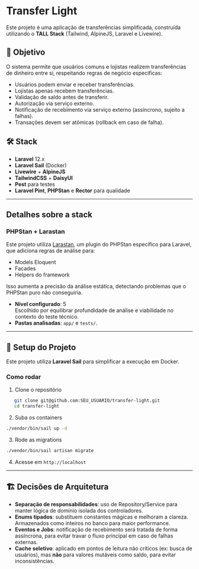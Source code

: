 # Transfer Light

Este projeto é uma aplicação de transferências simplificada, construída utilizando o **TALL Stack** (Tailwind, AlpineJS, Laravel e Livewire).

## 🎯 Objetivo

O sistema permite que usuários comuns e lojistas realizem transferências de dinheiro entre si, respeitando regras de negócio específicas:

- Usuários podem enviar e receber transferências.
- Lojistas apenas recebem transferências.
- Validação de saldo antes de transferir.
- Autorização via serviço externo.
- Notificação de recebimento via serviço externo (assíncrono, sujeito a falhas).
- Transações devem ser atômicas (rollback em caso de falha).

## 🛠️ Stack

- **Laravel** 12.x
- **Laravel Sail** (Docker)
- **Livewire** + **AlpineJS**
- **TailwindCSS** + **DaisyUI**
- **Pest** para testes
- **Laravel Pint**, **PHPStan** e **Rector** para qualidade

---

## Detalhes sobre a stack

### PHPStan + Larastan

Este projeto utiliza [Larastan](https://github.com/larastan/larastan), um plugin do PHPStan específico para Laravel, que adiciona regras de análise para:

- Models Eloquent
- Facades
- Helpers do framework

Isso aumenta a precisão da análise estática, detectando problemas que o PHPStan puro não conseguiria.

- **Nível configurado**: 5  
Escolhido por equilibrar profundidade de análise e viabilidade no contexto do teste técnico.  
- **Pastas analisadas**: `app/` e `tests/`.  

---

## 🚀 Setup do Projeto

Este projeto utiliza **Laravel Sail** para simplificar a execução em Docker.

### Como rodar

1. Clone o repositório

```bash
   git clone git@github.com:SEU_USUARIO/transfer-light.git
   cd transfer-light
```

2. Suba os containers

```bash
./vendor/bin/sail up -d
```

3. Rode as migrations

```bash
./vendor/bin/sail artisan migrate
```

4. Acesse em `http://localhost`

---

## 🏗️ Decisões de Arquitetura

- **Separação de responsabilidades**: uso de Repository/Service para manter lógica de domínio isolada dos controladores.
- **Enums tipados**: substituem constantes mágicas e melhoram a clareza. Armazenados como inteiros no banco para maior performance.
- **Eventos e Jobs**: notificação de recebimento será tratada de forma assíncrona, para evitar travar o fluxo principal em caso de falhas externas.
- **Cache seletivo**: aplicado em pontos de leitura não críticos (ex: busca de usuários), mas **não** para valores mutáveis como saldo, para evitar inconsistências.
